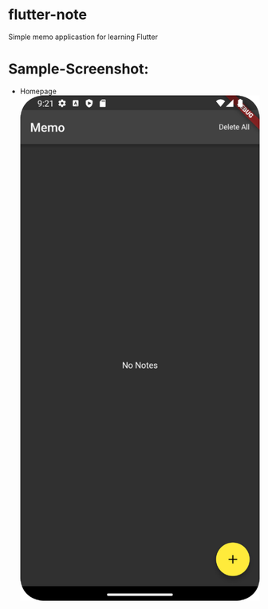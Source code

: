 # flutter-note
 Simple memo applicastion for learning Flutter
# Sample-Screenshot:
* Homepage
![img|320x271](screenshot/Screenshot_homepage.png)

